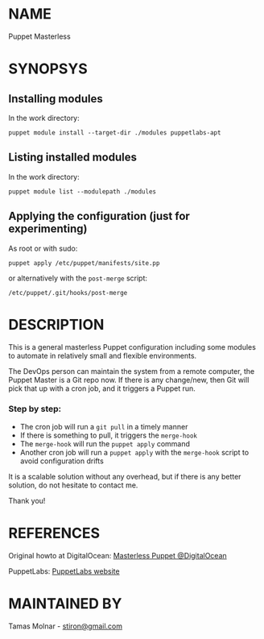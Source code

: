# NAME

Puppet Masterless

# SYNOPSYS

## Installing modules

In the work directory:

`puppet module install --target-dir ./modules puppetlabs-apt`

## Listing installed modules

In the work directory:

`puppet module list --modulepath ./modules`

## Applying the configuration (just for experimenting)

As root or with sudo:

`puppet apply /etc/puppet/manifests/site.pp`

or alternatively with the `post-merge` script:

`/etc/puppet/.git/hooks/post-merge`

# DESCRIPTION

This is a general masterless Puppet configuration
including some modules to automate in relatively small
and flexible environments.

The DevOps person can maintain the system from a remote computer,
the Puppet Master is a Git repo now. If there is any change/new, then
Git will pick that up with a cron job, and it triggers a Puppet run.

### Step by step:

* The cron job will run a `git pull` in a timely manner
* If there is something to pull, it triggers the `merge-hook`
* The `merge-hook` will run the `puppet apply` command
* Another cron job will run a `puppet apply` with the `merge-hook`
script to avoid configuration drifts

It is a scalable solution without any overhead,
but if there is any better solution, do not
hesitate to contact me.

Thank you!

# REFERENCES

Original howto at DigitalOcean:
[Masterless Puppet @DigitalOcean](https://www.digitalocean.com/community/tutorials/how-to-set-up-a-masterless-puppet-environment-on-ubuntu-14-04)

PuppetLabs:
[PuppetLabs website](https://puppetlabs.com/)

# MAINTAINED BY

Tamas Molnar - <stiron@gmail.com>
